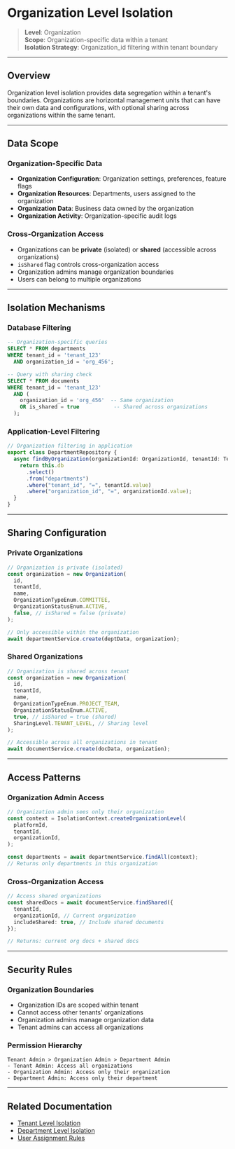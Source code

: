 # Organization Level Isolation

> **Level**: Organization  
> **Scope**: Organization-specific data within a tenant  
> **Isolation Strategy**: Organization_id filtering within tenant boundary

---

## Overview

Organization level isolation provides data segregation within a tenant's boundaries. Organizations are horizontal management units that can have their own data and configurations, with optional sharing across organizations within the same tenant.

---

## Data Scope

### Organization-Specific Data

- **Organization Configuration**: Organization settings, preferences, feature flags
- **Organization Resources**: Departments, users assigned to the organization
- **Organization Data**: Business data owned by the organization
- **Organization Activity**: Organization-specific audit logs

### Cross-Organization Access

- Organizations can be **private** (isolated) or **shared** (accessible across organizations)
- `isShared` flag controls cross-organization access
- Organization admins manage organization boundaries
- Users can belong to multiple organizations

---

## Isolation Mechanisms

### Database Filtering

```sql
-- Organization-specific queries
SELECT * FROM departments
WHERE tenant_id = 'tenant_123'
  AND organization_id = 'org_456';

-- Query with sharing check
SELECT * FROM documents
WHERE tenant_id = 'tenant_123'
  AND (
    organization_id = 'org_456'  -- Same organization
    OR is_shared = true           -- Shared across organizations
  );
```

### Application-Level Filtering

```typescript
// Organization filtering in application
export class DepartmentRepository {
  async findByOrganization(organizationId: OrganizationId, tenantId: TenantId) {
    return this.db
      .select()
      .from("departments")
      .where("tenant_id", "=", tenantId.value)
      .where("organization_id", "=", organizationId.value);
  }
}
```

---

## Sharing Configuration

### Private Organizations

```typescript
// Organization is private (isolated)
const organization = new Organization(
  id,
  tenantId,
  name,
  OrganizationTypeEnum.COMMITTEE,
  OrganizationStatusEnum.ACTIVE,
  false, // isShared = false (private)
);

// Only accessible within the organization
await departmentService.create(deptData, organization);
```

### Shared Organizations

```typescript
// Organization is shared across tenant
const organization = new Organization(
  id,
  tenantId,
  name,
  OrganizationTypeEnum.PROJECT_TEAM,
  OrganizationStatusEnum.ACTIVE,
  true, // isShared = true (shared)
  SharingLevel.TENANT_LEVEL, // Sharing level
);

// Accessible across all organizations in tenant
await documentService.create(docData, organization);
```

---

## Access Patterns

### Organization Admin Access

```typescript
// Organization admin sees only their organization
const context = IsolationContext.createOrganizationLevel(
  platformId,
  tenantId,
  organizationId,
);

const departments = await departmentService.findAll(context);
// Returns only departments in this organization
```

### Cross-Organization Access

```typescript
// Access shared organizations
const sharedDocs = await documentService.findShared({
  tenantId,
  organizationId, // Current organization
  includeShared: true, // Include shared documents
});

// Returns: current org docs + shared docs
```

---

## Security Rules

### Organization Boundaries

- Organization IDs are scoped within tenant
- Cannot access other tenants' organizations
- Organization admins manage organization data
- Tenant admins can access all organizations

### Permission Hierarchy

```
Tenant Admin > Organization Admin > Department Admin
- Tenant Admin: Access all organizations
- Organization Admin: Access only their organization
- Department Admin: Access only their department
```

---

## Related Documentation

- [Tenant Level Isolation](./tenant-isolation.md)
- [Department Level Isolation](./department-isolation.md)
- [User Assignment Rules](../organizations/user-assignment.md)
